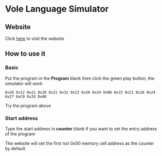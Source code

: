 # Vole Language Simulator

## Website

Click [here](https://vole-language-simulator.netlify.app/) to visit the website

## How to use it

### Basic

Put the program in the **Program** blank then click the green play button, the simulator will work

```
0x20 0x12 0x21 0x20 0x22 0x32 0x23 0x30 0x24 0xB0 0x25 0x21 0x26 0x24 0x27 0xC0 0x28 0x00
```

Try the program above

### Start address

Type the start address in **counter** blank if you want to set the entry address of the program

The website will set the first not 0x00 memory cell address as the counter by default

